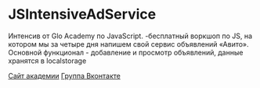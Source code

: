 # JSIntensiveAdService

Интенсив от Glo Academy по JavaScript. 
-бесплатный воркшоп по JS, на котором мы за четыре дня напишем свой сервис объявлений «Авито».
Основной функционал - добавление и просмотр объявлений, данные хранятся в localstorage

[Сайт академии](https://glo.academy)
[Группа Вконтакте](https://vk.com/glo_academy)
